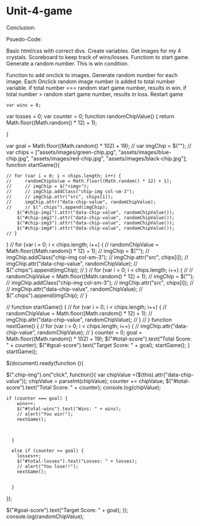 # Unit-4-game

Conclusion:



Psuedo-Code:

Basic html/css with correct divs.
Create variables.
Get images for my 4 crystals.
Scoreboard to keep track of wins/losses.
Functiom to start game.
    Generate a random number. This is win condition.

Function to add onclick to images.
    Generate random number for each image.
    Each Onclick random image number is added to total number variable.
        if total number === random start game number, results in win.
        if total number > random start game number, results in loss.
    Restart game



    var wins = 0;
var losses = 0;
var counter = 0;
function randomChipValue() {
    return Math.floor((Math.random() * 12) + 1);

}

var goal = Math.floor((Math.random() * 102) + 19);
// var imgChip = $("<img>");
// var chips = ["assets/images/green-chip.jpg", "assets/images/blue-chip.jpg", "assets/images/red-chip.jpg", "assets/images/black-chip.jpg"];
function startGame(){
    
    // for (var i = 0; i < chips.length; i++) {
    //     randomChipValue = Math.floor((Math.random() * 12) + 1);
    //     // imgChip = $("<img>");
    //     // imgChip.addClass("chip-img col-sm-3");
    //     // imgChip.attr("src", chips[i]);
    //     imgChip.attr("data-chip-value", randomChipValue);
    //     // $(".chips").append(imgChip);
        $("#chip-img1").attr("data-chip-value", randomChipValue());
        $("#chip-img2").attr("data-chip-value", randomChipValue());
        $("#chip-img3").attr("data-chip-value", randomChipValue());
        $("#chip-img4").attr("data-chip-value", randomChipValue());
    // }
}
// for (var i = 0; i < chips.length; i++) {
//     randomChipValue = Math.floor((Math.random() * 12) + 1);
//     imgChip = $("<img>");
//     imgChip.addClass("chip-img col-sm-3");
//     imgChip.attr("src", chips[i]);
//     imgChip.attr("data-chip-value", randomChipValue);
//     $(".chips").append(imgChip);
// }
// for (var i = 0; i < chips.length; i++) {
//     // randomChipValue = Math.floor((Math.random() * 12) + 1);
//     imgChip = $("<img>");
//     imgChip.addClass("chip-img col-sm-3");
//     imgChip.attr("src", chips[i]);
//     // imgChip.attr("data-chip-value", randomChipValue);
//     $(".chips").append(imgChip);
// }

// function startGame() {
//     for (var i = 0; i < chips.length; i++) {
//         randomChipValue = Math.floor((Math.random() * 12) + 1);
//         imgChip.attr("data-chip-value", randomChipValue);
// }
// }
function nextGame() {
    // for (var i = 0; i < chips.length; i++) {
    //     imgChip.attr("data-chip-value", randomChipValue);
    // }
    counter = 0;
    goal = Math.floor((Math.random() * 102) + 19);
    $("#total-score").text("Total Score: " + counter);
    $("#goal-score").text("Target Score: " + goal);
    startGame();
}
startGame();

$(document).ready(function (){
    

$(".chip-img").on("click", function(){
    var chipValue =($(this).attr("data-chip-value"));
    chipValue = parseInt(chipValue);
    counter += chipValue;
    $("#total-score").text("Total Score: " + counter);
    console.log(chipValue);

    if (counter === goal) {
        wins++;
        $("#total-wins").text("Wins: " + wins);
        // alert("You win!");
        nextGame();
        
        

      }
  
      else if (counter >= goal) {
        losses++;
        $("#total-losses").text("Losses: " + losses);
        // alert("You lose!!");
        nextGame();
        

      }
});

$("#goal-score").text("Target Score: " + goal);
});
console.log(randomChipValue);
